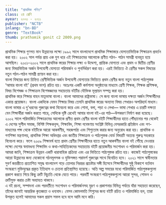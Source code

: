 ```yaml
---
title: "প্রাথমিক গণিত"
class: ২য় শ্রেণি
ayear: ২০০৩ - ২০১১
publisher: "NCTB"
inlang: "bn-BD"
genre: "TextBook"
thumb: prathomik gonit c2 2009.png
---
```

<div><div>প্রাথমিক শিক্ষার গুণগত মান উন্নয়নের লক্ষ্যে ১৯৯২ সালে বাংলাদেশে প্রাথমিক শিক্ষাস্তরে যোগ্যতাভিত্তিক শিক্ষাক্রম প্রবর্তন করা হয়। ২০০২ সাল পর্যন্ত প্রায় এক যুগ ধরে এই শিক্ষাক্রমের আলোকে প্রণীত পঠন- পাঠন সামগ্রী ব্যবহৃত হয়ে আসছিল। ২০০১-২০০২ সালে প্রাথমিক স্তরের শিক্ষার লক্ষ্য ও উদ্দেশ্য, প্রান্তিক যোগ্যতা এবং প্রথম ও দ্বিতীয় শ্রেণীর জন্য বিষয়ভিত্তিক অর্জন উপযোগী যোগ্যতা পরিমার্জন ও পুনর্নির্ধারণ করা হয়। এরই ভিত্তিতে ঐ শ্রেণীর সকল বিষয়ের নতুন পঠন-পাঠন সামগ্রী প্রণয়ন করা হয়।</div><div>বাংলা বিষয়ের জন্য চিহ্নিত শ্রেণীভিত্তিক অর্জন উপযোগী যোগ্যতার ভিত্তিতে প্রথম শ্রেণীর জন্য নতুন বাংলা পাঠ্যপুস্তক ‘আমার বাংলা বই' (প্রথম ভাগ) রচিত হয়। অতঃপর একটি কর্মশালা অনুষ্ঠানের মাধ্যমে শ্রেণী শিক্ষক, শিক্ষক প্রশিক্ষক, বিষয় বিশেষজ্ঞ ও শিক্ষাক্রম বিশেষজ্ঞদের সহায়তায় বইটির যৌক্তিক মূল্যায়ন সম্পন্ন করা হয়।</div><div>প্রাথমিক স্তরে শিক্ষার বাহন মাতৃভাষা বাংলা। বাংলা আমাদের রাষ্ট্রভাষা। সে জন্য বাংলা ভাষায় দক্ষতা অর্জন শিক্ষার্থীদের একান্ত প্রয়োজন। বাংলা একদিকে যেমন শিক্ষার বিষয় তেমনি প্রাথমিক স্তরের অন্যান্য বিষয় শেখারও অপরিহার্য মাধ্যম। বাংলা ভাষার এ দু'ধরনের গুরুত্বের কথা বিবেচনা করে এবং শোনা, বলা, পড়া ও লেখা— ভাষা শেখার এ চারটি দক্ষতা যেন শিক্ষার্থীরা অর্জন করতে পারে, সেদিকে দৃষ্টি রেখেই আমার বাংলা বই-এর পাঠ—উপকরণ নির্মাণ করা হয়েছে।</div><div>২০০২ সালে পরিমার্জিত শিক্ষাক্রমের আলোকে প্রণীত প্রথম শ্রেণীর বাংলা বইটি শিক্ষার্থীদের হাতে পৌঁছানোর পর থেকেই এ দেশের সুশীল সমাজ, বিশিষ্ট শিক্ষকবৃন্দ, শিক্ষাবিদ, শিক্ষা গবেষণায় সংশ্লিষ্ট বিভিন্ন বেসরকারি প্রতিষ্ঠান এবং গণ-মাধ্যমের পক্ষ থেকে বইটিকে আরো আকর্ষণীয়, সহজপাঠ্য এবং শিশুতোষ করার জন্য অনুরোধ করা হয়। প্রাথমিক ও গণশিক্ষা মন্ত্রণালয়, প্রাথমিক শিক্ষা অধিদপ্তর এবং জাতীয় শিক্ষাক্রম ও পাঠ্যপুস্তক বোর্ড বিষয়টি অত্যন্ত গুরুত্ব সহকারে বিবেচনা করে। ফলে ২০০৯ শিক্ষাবর্ষ হতে প্রথম শ্রেণীর শিক্ষার্থীদের হাতে নতুন আকর্ষণীয় বাংলা বই পৌঁছে দেওয়ার লক্ষ্যে দেশের স্বনামধন্য শিক্ষাবিদ ও কথা-সাহিত্যিকদের সহায়তায় বইটি প্রয়োজনীয় সংশোধন ও পরিমার্জন করা হয়।</div><div>আমরা জানি, শিক্ষাক্রম উন্নয়ন একটি ধারাবাহিক প্রক্রিয়া এবং এর ভিত্তিতে পাঠ্যপুস্তক রচিত হয়। কাজেই পাঠ্যপুস্তকের আরো উন্নয়নের জন্য যেকোনো গঠনমূলসক ও যুক্তিসঙ্গত পরামর্শ গুরুত্বের সাথে বিবেচিত হবে। ২০২১ সালে স্বাধীনতার সুবর্ণ জয়ন্তীতে প্রত্যাশিত সমৃদ্ধ বাংলাদেশ গড়ে তোলার নিরন্তর প্রচেষ্টার সঙ্গী হিসেবে শিক্ষার্থীদের সুষ্ঠু বিকাশে বর্তমান সংস্করণে মুক্তিযুদ্ধের প্রকৃত ইতিহাস ও চেতনা প্রতিস্থাপিত হয়েছে। অতি অল্প সময়ের মধ্যে পরিমার্জিত পাঠ্যপুস্তকগুলো প্রকাশ করতে গিয়ে কিছু ত্রুটি বিচ্যুতি থেকে যেতে পারে। পরবর্তী সংস্করণে পাঠ্যপুস্তকগুলো আরো সুন্দর, শোভন ও ত্রুটিমুক্ত করার চেষ্টা অব্যাহত থাকবে।</div><div>এ বই রচনা, সম্পাদনা এবং পরবর্তীতে সংশোধন ও পরিমার্জনসহ মুদ্রণ ও প্রকাশনার বিভিন্ন পর্যায়ে যাঁরা সহায়তা করেছেন, তাঁদের জানাই আন্তরিক কৃতজ্ঞতা ও ধন্যবাদ। যেসব কোমলমতি শিশুদের জন্য বইটি রচিত ও পরিমার্জিত হল, তারা উপকৃত হলেই আমাদের সকল প্রয়াস সফল হবে বলে আমি মনে করি।</div></div>